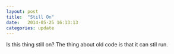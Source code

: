 ```yaml
---
layout: post
title:  "Still On"
date:   2014-05-25 16:13:13
categories: update
---
```


Is this thing still on?  The thing about old code is that it can stil run.

